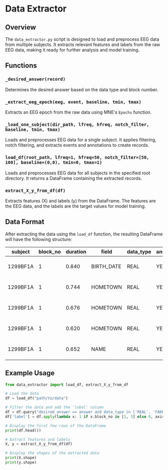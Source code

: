 # Data Extractor

## Overview

The `data_extractor.py` script is designed to load and preprocess EEG data from multiple subjects. It extracts relevant features and labels from the raw EEG data, making it ready for further analysis and model training.

## Functions

### `_desired_answer(record)`

Determines the desired answer based on the data type and block number.

### `_extract_eeg_epoch(eeg, event, baseline, tmin, tmax)`

Extracts an EEG epoch from the raw data using MNE's `Epochs` function.

### `_load_one_subject(dir_path, lfreq, hfreq, notch_filter, baseline, tmin, tmax)`

Loads and preprocesses EEG data for a single subject. It applies filtering, notch filtering, and extracts events and annotations to create records.

### `load_df(root_path, lfreq=1, hfreq=50, notch_filter=[50, 100], baseline=(0,0), tmin=0, tmax=1)`

Loads and preprocesses EEG data for all subjects in the specified root directory. It returns a DataFrame containing the extracted records.

### `extract_X_y_from_df(df)`

Extracts features (X) and labels (y) from the DataFrame. The features are the EEG data, and the labels are the target values for model training.

## Data Format

After extracting the data using the `load_df` function, the resulting DataFrame will have the following structure:

| subject  | block_no | duration | field      | data_type | answer | eeg     | desired_answer                          | label |
| -------- | -------- | -------- | ---------- | --------- | ------ | ------- | --------------------------------------- | ----- |
| 1299BF1A | 1        | 0.840    | BIRTH_DATE | REAL      | YES    | <Epochs | 1 events (good & bad), 0 – 1 s (base... | YES   |
| 1299BF1A | 1        | 0.744    | HOMETOWN   | REAL      | YES    | <Epochs | 1 events (good & bad), 0 – 1 s (base... | YES   |
| 1299BF1A | 1        | 0.676    | HOMETOWN   | REAL      | YES    | <Epochs | 1 events (good & bad), 0 – 1 s (base... | YES   |
| 1299BF1A | 1        | 0.620    | HOMETOWN   | REAL      | YES    | <Epochs | 1 events (good & bad), 0 – 1 s (base... | YES   |
| 1299BF1A | 1        | 0.652    | NAME       | REAL      | YES    | <Epochs | 1 events (good & bad), 0 – 1 s (base... | YES   |

## Example Usage

```python
from data_extractor import load_df, extract_X_y_from_df

# Load the data
df = load_df("path/to/data")

# Filter the data and add the 'label' column
df = df.query("desired_answer == answer and data_type in ['REAL', 'FAKE']")
df['label'] = df.apply(lambda x: 1 if x.block_no in [1, 3] else 0, axis=1)

# Display the first few rows of the DataFrame
print(df.head())

# Extract features and labels
X, y = extract_X_y_from_df(df)

# Display the shapes of the extracted data
print(X.shape)
print(y.shape)
```
